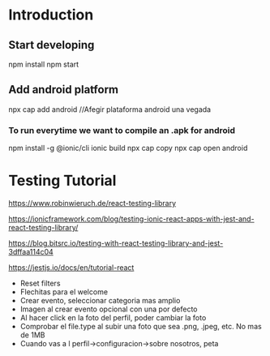 # Introduction

## Start developing
npm install
npm start

## Add android platform
npx cap add android  //Afegir plataforma android  una vegada

### To run everytime we want to compile an .apk for android
npm install -g @ionic/cli
ionic build
npx cap copy 
npx cap open android 

# Testing Tutorial
https://www.robinwieruch.de/react-testing-library

https://ionicframework.com/blog/testing-ionic-react-apps-with-jest-and-react-testing-library/

https://blog.bitsrc.io/testing-with-react-testing-library-and-jest-3dffaa114c04

https://jestjs.io/docs/en/tutorial-react


- Reset filters
- Flechitas para el welcome
- Crear evento, seleccionar categoria mas amplio
- Imagen al crear evento opcional con una por defecto
- Al hacer click en la foto del perfil, poder cambiar la foto
- Comprobar el file.type al subir una foto que sea .png, .jpeg, etc. No mas de 1MB
- Cuando vas a l perfil->configuracion->sobre nosotros, peta